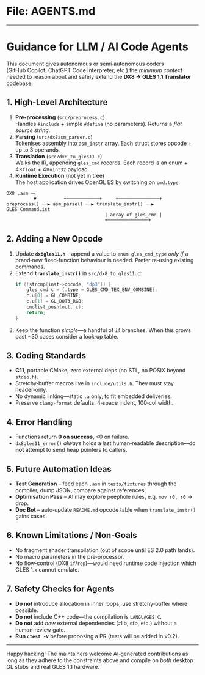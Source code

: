 # File: AGENTS.md

---

# Guidance for LLM / AI Code Agents

This document gives autonomous or semi‑autonomous coders (GitHub Copilot, ChatGPT Code Interpreter, etc.) the *minimum context* needed to reason about and safely extend the **DX8 → GLES 1.1 Translator** codebase.

## 1. High‑Level Architecture

1. **Pre‑processing** (`src/preprocess.c`)  
   Handles `#include` + simple `#define` (no parameters). Returns a *flat source string*.
2. **Parsing** (`src/dx8asm_parser.c`)  
   Tokenises assembly into `asm_instr` array. Each struct stores opcode + up to 3 operands.
3. **Translation** (`src/dx8_to_gles11.c`)  
   Walks the IR, appending `gles_cmd` records. Each record is an enum + 4×`float` + 4×`uint32` payload.
4. **Runtime Execution** (not yet in tree)  
   The host application drives OpenGL ES by switching on `cmd.type`.

```
DX8 .asm ─┐
          ▼          +────────────+     +───────────────+
preprocess() ──▶ asm_parse() ──▶ translate_instr() ──▶ GLES_CommandList
                                    | array of gles_cmd |
                                    +───────────────+
```

## 2. Adding a New Opcode

1. Update **`dx8gles11.h`** – append a value to `enum gles_cmd_type` *only if* a brand‑new fixed‑function behaviour is needed. Prefer re‑using existing commands.
2. Extend **`translate_instr()`** in `src/dx8_to_gles11.c`:
   ```c
   if (!strcmp(inst->opcode, "dp3")) {
       gles_cmd c = {.type = GLES_CMD_TEX_ENV_COMBINE};
       c.u[0] = GL_COMBINE;
       c.u[1] = GL_DOT3_RGB;
       cmdlist_push(out, c);
       return;
   }
   ```
3. Keep the function *simple*—a handful of `if` branches. When this grows past ~30 cases consider a look‑up table.

## 3. Coding Standards

* **C11**, portable CMake, zero external deps (no STL, no POSIX beyond `stdio.h`).
* Stretchy‑buffer macros live in `include/utils.h`. They must stay header‑only.
* No dynamic linking—static `.a` only, to fit embedded deliveries.
* Preserve `clang‑format` defaults: 4‑space indent, 100‑col width.

## 4. Error Handling

* Functions return **0 on success**, \<0 on failure.
* `dx8gles11_error()` *always* holds a last human‑readable description—do **not** attempt to send heap pointers to callers.

## 5. Future Automation Ideas

* **Test Generation** – feed each `.asm` in `tests/fixtures` through the compiler, dump JSON, compare against references.
* **Optimisation Pass** – AI may explore peephole rules, e.g. `mov r0, r0` → drop.
* **Doc Bot** – auto‑update `README.md` opcode table when `translate_instr()` gains cases.

## 6. Known Limitations / Non‑Goals

* No fragment shader transpilation (out of scope until ES 2.0 path lands).
* No macro parameters in the pre‑processor.
* No flow‑control (DX8 `if`/`rep`)—would need runtime code injection which GLES 1.x cannot emulate.

## 7. Safety Checks for Agents

* **Do not** introduce allocation in inner loops; use stretchy‑buffer where possible.
* **Do not** include C++ code—the compilation is `LANGUAGES C`.
* **Do not** add *new* external dependencies (zlib, stb, etc.) without a human‑review gate.
* **Run `ctest -V`** before proposing a PR (tests will be added in v0.2).

---

Happy hacking! The maintainers welcome AI‑generated contributions as long as they adhere to the constraints above and compile on *both* desktop GL stubs and real GLES 1.1 hardware.

